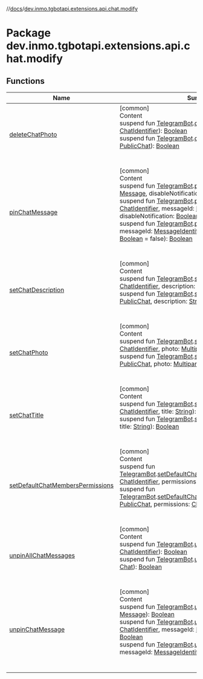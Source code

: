 //[docs](../../index.md)/[dev.inmo.tgbotapi.extensions.api.chat.modify](index.md)



# Package dev.inmo.tgbotapi.extensions.api.chat.modify  


## Functions  
  
|  Name |  Summary | 
|---|---|
| <a name="dev.inmo.tgbotapi.extensions.api.chat.modify//deleteChatPhoto/dev.inmo.tgbotapi.bot.RequestsExecutor#dev.inmo.tgbotapi.types.ChatIdentifier/PointingToDeclaration/"></a>[deleteChatPhoto](delete-chat-photo.md)| <a name="dev.inmo.tgbotapi.extensions.api.chat.modify//deleteChatPhoto/dev.inmo.tgbotapi.bot.RequestsExecutor#dev.inmo.tgbotapi.types.ChatIdentifier/PointingToDeclaration/"></a>[common]  <br>Content  <br>suspend fun [TelegramBot](../dev.inmo.tgbotapi.bot/index.md#%5Bdev.inmo.tgbotapi.bot%2FTelegramBot%2F%2F%2FPointingToDeclaration%2F%5D%2FClasslikes%2F625018081).[deleteChatPhoto](delete-chat-photo.md)(chatId: [ChatIdentifier](../dev.inmo.tgbotapi.types/-chat-identifier/index.md)): [Boolean](https://kotlinlang.org/api/latest/jvm/stdlib/kotlin/-boolean/index.html)  <br>suspend fun [TelegramBot](../dev.inmo.tgbotapi.bot/index.md#%5Bdev.inmo.tgbotapi.bot%2FTelegramBot%2F%2F%2FPointingToDeclaration%2F%5D%2FClasslikes%2F625018081).[deleteChatPhoto](delete-chat-photo.md)(chat: [PublicChat](../dev.inmo.tgbotapi.types.chat.abstracts/-public-chat/index.md)): [Boolean](https://kotlinlang.org/api/latest/jvm/stdlib/kotlin/-boolean/index.html)  <br><br><br>|
| <a name="dev.inmo.tgbotapi.extensions.api.chat.modify//pinChatMessage/dev.inmo.tgbotapi.bot.RequestsExecutor#dev.inmo.tgbotapi.types.message.abstracts.Message#kotlin.Boolean/PointingToDeclaration/"></a>[pinChatMessage](pin-chat-message.md)| <a name="dev.inmo.tgbotapi.extensions.api.chat.modify//pinChatMessage/dev.inmo.tgbotapi.bot.RequestsExecutor#dev.inmo.tgbotapi.types.message.abstracts.Message#kotlin.Boolean/PointingToDeclaration/"></a>[common]  <br>Content  <br>suspend fun [TelegramBot](../dev.inmo.tgbotapi.bot/index.md#%5Bdev.inmo.tgbotapi.bot%2FTelegramBot%2F%2F%2FPointingToDeclaration%2F%5D%2FClasslikes%2F625018081).[pinChatMessage](pin-chat-message.md)(message: [Message](../dev.inmo.tgbotapi.types.message.abstracts/-message/index.md), disableNotification: [Boolean](https://kotlinlang.org/api/latest/jvm/stdlib/kotlin/-boolean/index.html) = false): [Boolean](https://kotlinlang.org/api/latest/jvm/stdlib/kotlin/-boolean/index.html)  <br>suspend fun [TelegramBot](../dev.inmo.tgbotapi.bot/index.md#%5Bdev.inmo.tgbotapi.bot%2FTelegramBot%2F%2F%2FPointingToDeclaration%2F%5D%2FClasslikes%2F625018081).[pinChatMessage](pin-chat-message.md)(chatId: [ChatIdentifier](../dev.inmo.tgbotapi.types/-chat-identifier/index.md), messageId: [MessageIdentifier](../dev.inmo.tgbotapi.types/index.md#%5Bdev.inmo.tgbotapi.types%2FMessageIdentifier%2F%2F%2FPointingToDeclaration%2F%5D%2FClasslikes%2F625018081), disableNotification: [Boolean](https://kotlinlang.org/api/latest/jvm/stdlib/kotlin/-boolean/index.html) = false): [Boolean](https://kotlinlang.org/api/latest/jvm/stdlib/kotlin/-boolean/index.html)  <br>suspend fun [TelegramBot](../dev.inmo.tgbotapi.bot/index.md#%5Bdev.inmo.tgbotapi.bot%2FTelegramBot%2F%2F%2FPointingToDeclaration%2F%5D%2FClasslikes%2F625018081).[pinChatMessage](pin-chat-message.md)(chat: [Chat](../dev.inmo.tgbotapi.types.chat.abstracts/-chat/index.md), messageId: [MessageIdentifier](../dev.inmo.tgbotapi.types/index.md#%5Bdev.inmo.tgbotapi.types%2FMessageIdentifier%2F%2F%2FPointingToDeclaration%2F%5D%2FClasslikes%2F625018081), disableNotification: [Boolean](https://kotlinlang.org/api/latest/jvm/stdlib/kotlin/-boolean/index.html) = false): [Boolean](https://kotlinlang.org/api/latest/jvm/stdlib/kotlin/-boolean/index.html)  <br><br><br>|
| <a name="dev.inmo.tgbotapi.extensions.api.chat.modify//setChatDescription/dev.inmo.tgbotapi.bot.RequestsExecutor#dev.inmo.tgbotapi.types.ChatIdentifier#kotlin.String/PointingToDeclaration/"></a>[setChatDescription](set-chat-description.md)| <a name="dev.inmo.tgbotapi.extensions.api.chat.modify//setChatDescription/dev.inmo.tgbotapi.bot.RequestsExecutor#dev.inmo.tgbotapi.types.ChatIdentifier#kotlin.String/PointingToDeclaration/"></a>[common]  <br>Content  <br>suspend fun [TelegramBot](../dev.inmo.tgbotapi.bot/index.md#%5Bdev.inmo.tgbotapi.bot%2FTelegramBot%2F%2F%2FPointingToDeclaration%2F%5D%2FClasslikes%2F625018081).[setChatDescription](set-chat-description.md)(chatId: [ChatIdentifier](../dev.inmo.tgbotapi.types/-chat-identifier/index.md), description: [String](https://kotlinlang.org/api/latest/jvm/stdlib/kotlin/-string/index.html)): [Boolean](https://kotlinlang.org/api/latest/jvm/stdlib/kotlin/-boolean/index.html)  <br>suspend fun [TelegramBot](../dev.inmo.tgbotapi.bot/index.md#%5Bdev.inmo.tgbotapi.bot%2FTelegramBot%2F%2F%2FPointingToDeclaration%2F%5D%2FClasslikes%2F625018081).[setChatDescription](set-chat-description.md)(chat: [PublicChat](../dev.inmo.tgbotapi.types.chat.abstracts/-public-chat/index.md), description: [String](https://kotlinlang.org/api/latest/jvm/stdlib/kotlin/-string/index.html)): [Boolean](https://kotlinlang.org/api/latest/jvm/stdlib/kotlin/-boolean/index.html)  <br><br><br>|
| <a name="dev.inmo.tgbotapi.extensions.api.chat.modify//setChatPhoto/dev.inmo.tgbotapi.bot.RequestsExecutor#dev.inmo.tgbotapi.types.ChatIdentifier#dev.inmo.tgbotapi.requests.abstracts.MultipartFile/PointingToDeclaration/"></a>[setChatPhoto](set-chat-photo.md)| <a name="dev.inmo.tgbotapi.extensions.api.chat.modify//setChatPhoto/dev.inmo.tgbotapi.bot.RequestsExecutor#dev.inmo.tgbotapi.types.ChatIdentifier#dev.inmo.tgbotapi.requests.abstracts.MultipartFile/PointingToDeclaration/"></a>[common]  <br>Content  <br>suspend fun [TelegramBot](../dev.inmo.tgbotapi.bot/index.md#%5Bdev.inmo.tgbotapi.bot%2FTelegramBot%2F%2F%2FPointingToDeclaration%2F%5D%2FClasslikes%2F625018081).[setChatPhoto](set-chat-photo.md)(chatId: [ChatIdentifier](../dev.inmo.tgbotapi.types/-chat-identifier/index.md), photo: [MultipartFile](../dev.inmo.tgbotapi.requests.abstracts/-multipart-file/index.md)): [Boolean](https://kotlinlang.org/api/latest/jvm/stdlib/kotlin/-boolean/index.html)  <br>suspend fun [TelegramBot](../dev.inmo.tgbotapi.bot/index.md#%5Bdev.inmo.tgbotapi.bot%2FTelegramBot%2F%2F%2FPointingToDeclaration%2F%5D%2FClasslikes%2F625018081).[setChatPhoto](set-chat-photo.md)(chat: [PublicChat](../dev.inmo.tgbotapi.types.chat.abstracts/-public-chat/index.md), photo: [MultipartFile](../dev.inmo.tgbotapi.requests.abstracts/-multipart-file/index.md)): [Boolean](https://kotlinlang.org/api/latest/jvm/stdlib/kotlin/-boolean/index.html)  <br><br><br>|
| <a name="dev.inmo.tgbotapi.extensions.api.chat.modify//setChatTitle/dev.inmo.tgbotapi.bot.RequestsExecutor#dev.inmo.tgbotapi.types.ChatIdentifier#kotlin.String/PointingToDeclaration/"></a>[setChatTitle](set-chat-title.md)| <a name="dev.inmo.tgbotapi.extensions.api.chat.modify//setChatTitle/dev.inmo.tgbotapi.bot.RequestsExecutor#dev.inmo.tgbotapi.types.ChatIdentifier#kotlin.String/PointingToDeclaration/"></a>[common]  <br>Content  <br>suspend fun [TelegramBot](../dev.inmo.tgbotapi.bot/index.md#%5Bdev.inmo.tgbotapi.bot%2FTelegramBot%2F%2F%2FPointingToDeclaration%2F%5D%2FClasslikes%2F625018081).[setChatTitle](set-chat-title.md)(chatId: [ChatIdentifier](../dev.inmo.tgbotapi.types/-chat-identifier/index.md), title: [String](https://kotlinlang.org/api/latest/jvm/stdlib/kotlin/-string/index.html)): [Boolean](https://kotlinlang.org/api/latest/jvm/stdlib/kotlin/-boolean/index.html)  <br>suspend fun [TelegramBot](../dev.inmo.tgbotapi.bot/index.md#%5Bdev.inmo.tgbotapi.bot%2FTelegramBot%2F%2F%2FPointingToDeclaration%2F%5D%2FClasslikes%2F625018081).[setChatTitle](set-chat-title.md)(chat: [PublicChat](../dev.inmo.tgbotapi.types.chat.abstracts/-public-chat/index.md), title: [String](https://kotlinlang.org/api/latest/jvm/stdlib/kotlin/-string/index.html)): [Boolean](https://kotlinlang.org/api/latest/jvm/stdlib/kotlin/-boolean/index.html)  <br><br><br>|
| <a name="dev.inmo.tgbotapi.extensions.api.chat.modify//setDefaultChatMembersPermissions/dev.inmo.tgbotapi.bot.RequestsExecutor#dev.inmo.tgbotapi.types.ChatIdentifier#dev.inmo.tgbotapi.types.chat.ChatPermissions/PointingToDeclaration/"></a>[setDefaultChatMembersPermissions](set-default-chat-members-permissions.md)| <a name="dev.inmo.tgbotapi.extensions.api.chat.modify//setDefaultChatMembersPermissions/dev.inmo.tgbotapi.bot.RequestsExecutor#dev.inmo.tgbotapi.types.ChatIdentifier#dev.inmo.tgbotapi.types.chat.ChatPermissions/PointingToDeclaration/"></a>[common]  <br>Content  <br>suspend fun [TelegramBot](../dev.inmo.tgbotapi.bot/index.md#%5Bdev.inmo.tgbotapi.bot%2FTelegramBot%2F%2F%2FPointingToDeclaration%2F%5D%2FClasslikes%2F625018081).[setDefaultChatMembersPermissions](set-default-chat-members-permissions.md)(chatId: [ChatIdentifier](../dev.inmo.tgbotapi.types/-chat-identifier/index.md), permissions: [ChatPermissions](../dev.inmo.tgbotapi.types.chat/-chat-permissions/index.md)): [Boolean](https://kotlinlang.org/api/latest/jvm/stdlib/kotlin/-boolean/index.html)  <br>suspend fun [TelegramBot](../dev.inmo.tgbotapi.bot/index.md#%5Bdev.inmo.tgbotapi.bot%2FTelegramBot%2F%2F%2FPointingToDeclaration%2F%5D%2FClasslikes%2F625018081).[setDefaultChatMembersPermissions](set-default-chat-members-permissions.md)(chat: [PublicChat](../dev.inmo.tgbotapi.types.chat.abstracts/-public-chat/index.md), permissions: [ChatPermissions](../dev.inmo.tgbotapi.types.chat/-chat-permissions/index.md)): [Boolean](https://kotlinlang.org/api/latest/jvm/stdlib/kotlin/-boolean/index.html)  <br><br><br>|
| <a name="dev.inmo.tgbotapi.extensions.api.chat.modify//unpinAllChatMessages/dev.inmo.tgbotapi.bot.RequestsExecutor#dev.inmo.tgbotapi.types.ChatIdentifier/PointingToDeclaration/"></a>[unpinAllChatMessages](unpin-all-chat-messages.md)| <a name="dev.inmo.tgbotapi.extensions.api.chat.modify//unpinAllChatMessages/dev.inmo.tgbotapi.bot.RequestsExecutor#dev.inmo.tgbotapi.types.ChatIdentifier/PointingToDeclaration/"></a>[common]  <br>Content  <br>suspend fun [TelegramBot](../dev.inmo.tgbotapi.bot/index.md#%5Bdev.inmo.tgbotapi.bot%2FTelegramBot%2F%2F%2FPointingToDeclaration%2F%5D%2FClasslikes%2F625018081).[unpinAllChatMessages](unpin-all-chat-messages.md)(chatId: [ChatIdentifier](../dev.inmo.tgbotapi.types/-chat-identifier/index.md)): [Boolean](https://kotlinlang.org/api/latest/jvm/stdlib/kotlin/-boolean/index.html)  <br>suspend fun [TelegramBot](../dev.inmo.tgbotapi.bot/index.md#%5Bdev.inmo.tgbotapi.bot%2FTelegramBot%2F%2F%2FPointingToDeclaration%2F%5D%2FClasslikes%2F625018081).[unpinAllChatMessages](unpin-all-chat-messages.md)(chat: [Chat](../dev.inmo.tgbotapi.types.chat.abstracts/-chat/index.md)): [Boolean](https://kotlinlang.org/api/latest/jvm/stdlib/kotlin/-boolean/index.html)  <br><br><br>|
| <a name="dev.inmo.tgbotapi.extensions.api.chat.modify//unpinChatMessage/dev.inmo.tgbotapi.bot.RequestsExecutor#dev.inmo.tgbotapi.types.message.abstracts.Message/PointingToDeclaration/"></a>[unpinChatMessage](unpin-chat-message.md)| <a name="dev.inmo.tgbotapi.extensions.api.chat.modify//unpinChatMessage/dev.inmo.tgbotapi.bot.RequestsExecutor#dev.inmo.tgbotapi.types.message.abstracts.Message/PointingToDeclaration/"></a>[common]  <br>Content  <br>suspend fun [TelegramBot](../dev.inmo.tgbotapi.bot/index.md#%5Bdev.inmo.tgbotapi.bot%2FTelegramBot%2F%2F%2FPointingToDeclaration%2F%5D%2FClasslikes%2F625018081).[unpinChatMessage](unpin-chat-message.md)(message: [Message](../dev.inmo.tgbotapi.types.message.abstracts/-message/index.md)): [Boolean](https://kotlinlang.org/api/latest/jvm/stdlib/kotlin/-boolean/index.html)  <br>suspend fun [TelegramBot](../dev.inmo.tgbotapi.bot/index.md#%5Bdev.inmo.tgbotapi.bot%2FTelegramBot%2F%2F%2FPointingToDeclaration%2F%5D%2FClasslikes%2F625018081).[unpinChatMessage](unpin-chat-message.md)(chatId: [ChatIdentifier](../dev.inmo.tgbotapi.types/-chat-identifier/index.md), messageId: [MessageIdentifier](../dev.inmo.tgbotapi.types/index.md#%5Bdev.inmo.tgbotapi.types%2FMessageIdentifier%2F%2F%2FPointingToDeclaration%2F%5D%2FClasslikes%2F625018081)? = null): [Boolean](https://kotlinlang.org/api/latest/jvm/stdlib/kotlin/-boolean/index.html)  <br>suspend fun [TelegramBot](../dev.inmo.tgbotapi.bot/index.md#%5Bdev.inmo.tgbotapi.bot%2FTelegramBot%2F%2F%2FPointingToDeclaration%2F%5D%2FClasslikes%2F625018081).[unpinChatMessage](unpin-chat-message.md)(chat: [Chat](../dev.inmo.tgbotapi.types.chat.abstracts/-chat/index.md), messageId: [MessageIdentifier](../dev.inmo.tgbotapi.types/index.md#%5Bdev.inmo.tgbotapi.types%2FMessageIdentifier%2F%2F%2FPointingToDeclaration%2F%5D%2FClasslikes%2F625018081)? = null): [Boolean](https://kotlinlang.org/api/latest/jvm/stdlib/kotlin/-boolean/index.html)  <br><br><br>|

